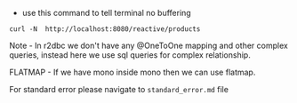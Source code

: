 - use this command to tell terminal no buffering
```
curl -N  http://localhost:8080/reactive/products
```


Note - 
In r2dbc we don't have any @OneToOne mapping and 
other complex queries, instead here we use sql
queries for complex relationship.



FLATMAP - 
If we have mono inside mono then we can use flatmap.


For standard error please navigate to ```standard_error.md``` file